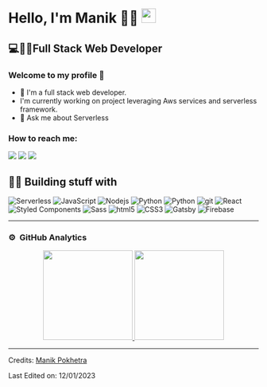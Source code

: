 # Hello, I'm Manik 🙋‍♂️ <img src="https://github.com/TheDudeThatCode/TheDudeThatCode/blob/master/Assets/Hi.gif" width="29px">
## 💻👨‍💻Full Stack Web Developer
### Welcome to my profile 📌

- 🔭 I'm a full stack web developer.
- I'm currently working on project leveraging Aws services and serverless framework.
- 💬 Ask me about Serverless

### How to reach me:
<p>
  <a href="mailto:manikpokhetra@gmail.com?subject=[GitHub]%20Contact&body=Hello,"><img src="https://img.shields.io/badge/e‑mail-D14836.svg?style=for-the-badge&logo=GMail&logoColor=white"/></a>
  <a href="https://twitter.com/cyb3rcx"><img src="https://img.shields.io/badge/twitter-1DA1F2.svg?style=for-the-badge&logo=twitter&logoColor=white"/></a>
  <a href="https://www.linkedin.com/in/manikpokhetra79/"><img src="https://img.shields.io/badge/linkedin-0077B5.svg?style=for-the-badge&logo=linkedin&logoColor=white" /></a>
</p>


## 👨‍💻 Building stuff with 
<p>
  <img alt="Serverless" src="https://img.shields.io/badge/-Serverless-FD5750?style=flat-square&logo=Serverless&logoColor=white" />
  <img alt="JavaScript" src="https://img.shields.io/badge/-JavaScript-F7DF1E?style=flat-square&logo=JavaScript&logoColor=black" />
  <img alt="Nodejs" src="https://img.shields.io/badge/-Nodejs-43853d?style=flat-square&logo=Node.js&logoColor=white" />
   <img alt="Python" src="https://img.shields.io/badge/python-3670A0?style=for-the-badge&logo=python&logoColor=ffdd54" />
 <img alt="Python" src="https://img.shields.io/badge/.NET-5C2D91?style=for-the-badge&logo=.net&logoColor=white" />
  <img alt="git" src="https://img.shields.io/badge/-Git-F05032?style=flat-square&logo=git&logoColor=white" />
  
  <img alt="React" src="https://img.shields.io/badge/-React-45b8d8?style=flat-square&logo=react&logoColor=white" />
   <img alt="Styled Components" src="https://img.shields.io/badge/-Styled_Components-db7092?style=flat-square&logo=styled-components&logoColor=white" />
  <img alt="Sass" src="https://img.shields.io/badge/-Sass-CC6699?style=flat-square&logo=sass&logoColor=white" />
  <img alt="html5" src="https://img.shields.io/badge/-HTML5-E34F26?style=flat-square&logo=html5&logoColor=white" />
  <img alt="CSS3" src="https://img.shields.io/badge/-CSS3-1572B6?style=flat-square&logo=CSS3&logoColor=white" />
  <img alt="Gatsby" src="https://img.shields.io/badge/-Gatsby-663399?style=flat-square&logo=Gatsby&logoColor=white" />
  <img alt="Firebase" src="https://img.shields.io/badge/-Firebase-FFCA28?style=flat-square&logo=Firebase&logoColor=black" />
<!--      <img alt="Next Js" src="https://img.shields.io/badge/next.js-000000?style=for-the-badge&logo=nextdotjs&logoColor=white" /> -->
</p>

---

### ⚙️ &nbsp;GitHub Analytics

<p align="center">
<a href="https://github.com/maxgupta79">
  <img height="180em" src="https://github-readme-stats-eight-theta.vercel.app/api?username=maxgupta79&show_icons=true&theme=dracula&include_all_commits=true"/>
  <img height="180em" src="https://github-readme-stats-eight-theta.vercel.app/api/top-langs/?username=maxgupta79&layout=compact&langs_count=8&theme=dracula"/>
</a>
</p>

-----

Credits: [Manik Pokhetra](https://github.com/maxgupta79)

Last Edited on: 12/01/2023


